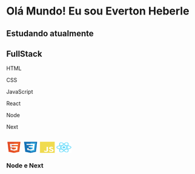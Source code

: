 <h1> Olá Mundo! Eu sou Everton Heberle </H1>  

<H2> Estudando atualmente </H2>  
  <h2> FullStack </h2> 
  <p> HTML </p> 
  <p> CSS </p> 
  <p> JavaScript </p>
  <p> React </p>
  <p> Node </p>
  <p> Next </p>

  <div style="display: inline_block"><br>

 
  <img align="center" alt="Rafa-HTML" height="30" width="40" src="https://raw.githubusercontent.com/devicons/devicon/master/icons/html5/html5-original.svg">
  <img align="center" alt="Rafa-CSS" height="30" width="40" src="https://raw.githubusercontent.com/devicons/devicon/master/icons/css3/css3-original.svg">
    <img align="center" alt="Rafa-Js" height="30" width="40" src="https://raw.githubusercontent.com/devicons/devicon/master/icons/javascript/javascript-plain.svg">
     <img align="center" alt="Rafa-React" height="30" width="40" src="https://raw.githubusercontent.com/devicons/devicon/master/icons/react/react-original.svg">
     <h3>  Node e Next</h3>  
</div>
  
